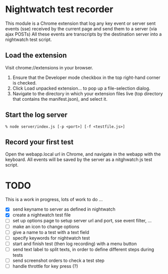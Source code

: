 # Nightwatch test recorder

This module is a Chrome extension that log any key event or server sent events (sse) received by the current page and send them to a server (via ajax POSTs)
All these events are transcripts by the destination server into a nightwatch test script.

## Load the extension

Visit chrome://extensions in your browser.

1. Ensure that the Developer mode checkbox in the top right-hand corner is checked.
2. Click Load unpacked extension… to pop up a file-selection dialog.
3. Navigate to the directory in which your extension files live (top directory that contains the manifest.json), and select it.

## Start the log server

```
% node server/index.js [-p <port>] [-f <testfile.js>]
```

## Record your first test

Open the webapp.local url in Chrome, and navigate in the webapp with the keyboard. 
All events will be saved by the server as a nitghwatch js test script.

# TODO

This is a work in progress, lots of work to do ...

- [x] send keyname to server as defined in nightwatch
- [x] create a nightwatch test file
- [ ] set up options page to setup server url and port, sse event filter, ...
- [ ] make an icon to change options
- [ ] give a name to a test with a text field
- [ ] specify keywords for nightwatch test
- [ ] start and finish test (then log recording) with a menu button
- [ ] send text label to split texts, in order to define different steps during tests
- [ ] send screenshot orders to check a test step
- [ ] handle throttle for key press (?)
